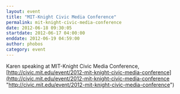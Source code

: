 ```yaml
---
layout: event
title: "MIT-Knight Civic Media Conference"
permalink: mit-knight-civic-media-conference
date: 2012-06-18 09:30:05
startdate: 2012-06-17 04:00:00
enddate: 2012-06-19 04:59:00
author: phobos
category: event
---
```


Karen speaking at MIT-Knight Civic Media Conference, [http://civic.mit.edu/event/2012-mit-knight-civic-media-conference](http://civic.mit.edu/event/2012-mit-knight-civic-media-conference "http://civic.mit.edu/event/2012-mit-knight-civic-media-conference")
